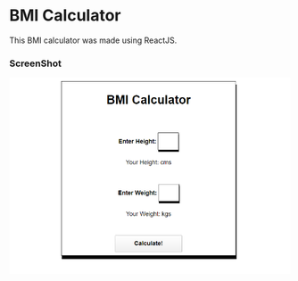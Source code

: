# BMI Calculator

This BMI calculator was made using ReactJS.

<h3>ScreenShot</h3>

![alt text](https://raw.githubusercontent.com/VarunV991/BMI-Calculator/master/src/display.png "Output")
